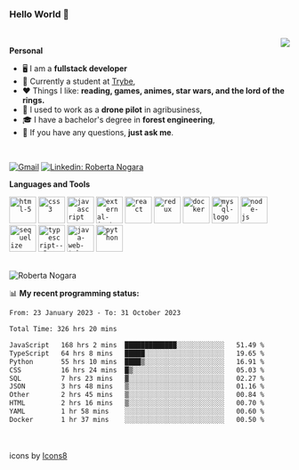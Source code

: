 ### Hello World 👋

<br />

<img align="right" src="https://github.blog/wp-content/uploads/2018/10/46896184-b679fc80-ce30-11e8-88bf-921e9b788f7c.gif?resize=200%2C200"  />

**Personal**
- 🖥️ I am a **fullstack developer**
- 📖 Currently a student at [Trybe](https://www.betrybe.com/),
- ❤️ Things I like: **reading, games, animes, star wars, and the lord of the rings.** 
- 🌾 I used to work as a **drone pilot** in agribusiness,
- 🎓 I have a bachelor's degree in **forest engineering**,
- 💬 If you have any questions, **just ask me**.

<br />

[![Gmail](https://img.icons8.com/neon/96/gmail.png)](mailto:r.nogara.dev@gmail.com)
[![Linkedin: Roberta Nogara](https://img.icons8.com/neon/96/linkedin.png)](https://www.linkedin.com/in/robertanogara/)

**Languages and Tools**  

<code><img width="48" height="48" src="https://img.icons8.com/fluency/48/html-5.png" alt="html-5"/></code>
<code><img width="48" height="48" src="https://img.icons8.com/fluency/48/css3.png" alt="css3"/></code>
<code><img width="48" height="48" src="https://img.icons8.com/fluency/48/javascript.png" alt="javascript"/></code>
<code><img width="48" height="48" src="https://img.icons8.com/external-tal-revivo-color-tal-revivo/48/external-jest-can-collect-code-coverage-information-from-entire-projects-logo-color-tal-revivo.png" alt="external-jest-can-collect-code-coverage-information-from-entire-projects-logo-color-tal-revivo"/></code>
<code><img width="48" height="48" src="https://img.icons8.com/office/40/react.png" alt="react"/></code>
<code><img width="48" height="48" src="https://img.icons8.com/color/48/redux.png" alt="redux"/></code>
<code><img width="48" height="48" src="https://img.icons8.com/fluency/48/docker.png" alt="docker"/></code>
<code><img width="48" height="48" src="https://img.icons8.com/fluency/48/mysql-logo.png" alt="mysql-logo"/></code>
<code><img width="48" height="48" src="https://img.icons8.com/fluency/48/node-js.png" alt="node-js"/></code>
<code><img width="48" height="48" src="https://cdn.icon-icons.com/icons2/2415/PNG/512/sequelize_original_logo_icon_146348.png" alt="sequelize"/></code>
<code><img width="48" height="48" src="https://img.icons8.com/fluency/48/typescript--v2.png" alt="typescript--v2"/></code>
<code><img width="48" height="48" src="https://img.icons8.com/color/48/java-web-token.png" alt="java-web-token"/></code>
<code><img width="48" height="48" src="https://img.icons8.com/fluency/48/python.png" alt="python"/></code>

<br />
<img src="https://github-readme-stats.vercel.app/api?username=rnogara&count_private=true&show_icons=true" alt="Roberta Nogara" />
<br />

📊 **My recent programming status:**
<!--START_SECTION:waka-->

```txt
From: 23 January 2023 - To: 31 October 2023

Total Time: 326 hrs 20 mins

JavaScript   168 hrs 2 mins  █████████████░░░░░░░░░░░░   51.49 %
TypeScript   64 hrs 8 mins   █████░░░░░░░░░░░░░░░░░░░░   19.65 %
Python       55 hrs 10 mins  ████▒░░░░░░░░░░░░░░░░░░░░   16.91 %
CSS          16 hrs 24 mins  █▒░░░░░░░░░░░░░░░░░░░░░░░   05.03 %
SQL          7 hrs 23 mins   ▓░░░░░░░░░░░░░░░░░░░░░░░░   02.27 %
JSON         3 hrs 48 mins   ▒░░░░░░░░░░░░░░░░░░░░░░░░   01.16 %
Other        2 hrs 45 mins   ▒░░░░░░░░░░░░░░░░░░░░░░░░   00.84 %
HTML         2 hrs 16 mins   ▒░░░░░░░░░░░░░░░░░░░░░░░░   00.70 %
YAML         1 hr 58 mins    ░░░░░░░░░░░░░░░░░░░░░░░░░   00.60 %
Docker       1 hr 37 mins    ░░░░░░░░░░░░░░░░░░░░░░░░░   00.50 %
```

<!--END_SECTION:waka-->

<br />
<br />
icons by <a href="https://icons8.com">Icons8</a>
